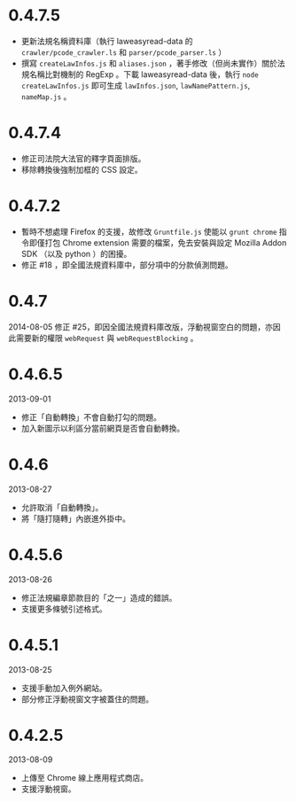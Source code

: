 # 0.4.7.5
* 更新法規名稱資料庫（執行 laweasyread-data 的 `crawler/pcode_crawler.ls` 和 `parser/pcode_parser.ls` ）
* 撰寫 `createLawInfos.js` 和 `aliases.json` ，著手修改（但尚未實作）關於法規名稱比對機制的 RegExp 。下載 laweasyread-data 後，執行 `node createLawInfos.js` 即可生成 `lawInfos.json`, `lawNamePattern.js`, `nameMap.js` 。

# 0.4.7.4
* 修正司法院大法官的釋字頁面排版。
* 移除轉換後強制加框的 CSS 設定。

# 0.4.7.2
* 暫時不想處理 Firefox 的支援，故修改 `Gruntfile.js` 使能以 `grunt chrome` 指令即僅打包 Chrome extension 需要的檔案，免去安裝與設定 Mozilla Addon SDK （以及 python ）的困擾。
* 修正 #18 ，即全國法規資料庫中，部分項中的分款偵測問題。

# 0.4.7
2014-08-05
修正 #25，即因全國法規資料庫改版，浮動視窗空白的問題，亦因此需要新的權限 `webRequest` 與 `webRequestBlocking` 。

# 0.4.6.5
2013-09-01
* 修正「自動轉換」不會自動打勾的問題。
* 加入新圖示以利區分當前網頁是否會自動轉換。

# 0.4.6
2013-08-27
* 允許取消「自動轉換」。
* 將「隨打隨轉」內嵌進外掛中。

# 0.4.5.6
2013-08-26
* 修正法規編章節款目的「之一」造成的錯誤。
* 支援更多條號引述格式。

# 0.4.5.1
2013-08-25
* 支援手動加入例外網站。
* 部分修正浮動視窗文字被蓋住的問題。

# 0.4.2.5
2013-08-09
* 上傳至 Chrome 線上應用程式商店。
* 支援浮動視窗。
